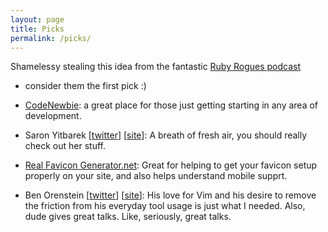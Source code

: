 ```yaml
---
layout: page
title: Picks
permalink: /picks/
---
```


Shamelessy stealing this idea from the fantastic [Ruby Rogues podcast][ruby-rogues-podcast]
- consider them the first pick :)

- [CodeNewbie][code-newbie-website]: a great place for those just getting starting
in any area of development.
- Saron Yitbarek [[twitter][saron-yitbarek-twitter]] [[site][saron-yitbarek-site]]:
A breath of fresh air, you should really check out her stuff.
- [Real Favicon Generator.net][real-favicon-generator]: Great for helping to get your
favicon setup properly on your site, and also helps understand mobile supprt.
- Ben Orenstein [[twitter][ben-orenstein-twitter]] [[site][ben-orenstein-site]]:
His love for Vim and his desire to remove the friction from his everyday tool usage is
just what I needed. Also, dude gives great talks. Like, seriously, great talks.

[ruby-rogues-podcast]:        http://rubyrogues.com
[code-newbie-website]:        http://codenewbie.org
[saron-yitbarek-twitter]:     https://twitter.com/saronyitbarek
[saron-yitbarek-site]:        http://bloggytoons.com/
[real-favicon-generator]:      http://realfavicongenerator.net
[ben-orenstein-twitter]:      https://twitter.com/r00k
[ben-orenstein-site]:         http://benorenstein.com
